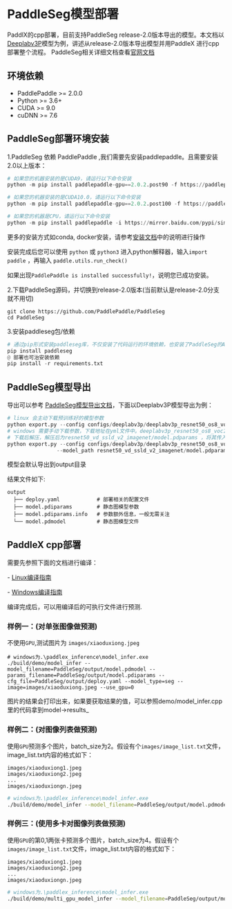 # PaddleSeg模型部署

PaddlX的cpp部署，目前支持PaddleSeg release-2.0版本导出的模型。本文档以[Deeplabv3P](https://github.com/PaddlePaddle/PaddleSeg/blob/release/v2.0/configs/deeplabv3p)模型为例，讲述从release-2.0版本导出模型并用PaddleX 进行cpp部署整个流程。 PaddleSeg相关详细文档查看[官网文档](https://github.com/PaddlePaddle/PaddleSeg/blob/release/v2.0/README_CN.md)

## 环境依赖

- PaddlePaddle >= 2.0.0
- Python >= 3.6+
- CUDA >= 9.0
- cuDNN >= 7.6

## PaddleSeg部署环境安装

1.PaddleSeg 依赖 PaddlePaddle ,我们需要先安装paddlepaddle。且需要安装2.0以上版本：

```python
# 如果您的机器安装的是CUDA9，请运行以下命令安装
python -m pip install paddlepaddle-gpu==2.0.2.post90 -f https://paddlepaddle.org.cn/whl/mkl/stable.html

# 如果您的机器安装的是CUDA10.0，请运行以下命令安装
python -m pip install paddlepaddle-gpu==2.0.2.post100 -f https://paddlepaddle.org.cn/whl/mkl/stable.html

# 如果您的机器是CPU，请运行以下命令安装
python -m pip install paddlepaddle -i https://mirror.baidu.com/pypi/simple
```

更多的安装方式如conda, docker安装，请参考[安装文档](https://www.paddlepaddle.org.cn/install/quick)中的说明进行操作

安装完成后您可以使用 `python` 或 `python3` 进入python解释器，输入`import paddle` ，再输入 `paddle.utils.run_check()`

如果出现`PaddlePaddle is installed successfully!`，说明您已成功安装。

2.下载PaddleSeg源码，并切换到release-2.0版本(当前默认是release-2.0分支就不用切)

```shell
git clone https://github.com/PaddlePaddle/PaddleSeg
cd PaddleSeg
```

3.安装paddleseg包/依赖

```python
# 通过pip形式安装paddleseg库，不仅安装了代码运行的环境依赖，也安装了PaddleSeg的API
pip install paddleseg
@ 部署也可治安装依赖
pip install -r requirements.txt
```

## PaddleSeg模型导出

导出可以参考 [PaddleSeg模型导出文档](https://github.com/PaddlePaddle/PaddleSeg/blob/release/v2.0/docs/model_export.md)，下面以Deeplabv3P模型导出为例：

```python
# linux 会主动下载预训练好的模型参数
python export.py --config configs/deeplabv3p/deeplabv3p_resnet50_os8_voc12aug_512x512_40k.yml
# windows 需要手动下载参数，下载地址在yml文件中。deeplabv3p_resnet50_os8_voc12aug_512x512_40k.yml中的预训练模型地址为：  https://bj.bcebos.com/paddleseg/dygraph/resnet50_vd_ssld_v2.tar.gz
# 下载后解压，解压后为resnet50_vd_ssld_v2_imagenet/model.pdparams ，将其传入model_path参数
python export.py --config configs/deeplabv3p/deeplabv3p_resnet50_os8_voc12aug_512x512_40k.yml \
                --model_path resnet50_vd_ssld_v2_imagenet/model.pdparams
```

模型会默认导出到output目录

结果文件如下:

```
output
  ├── deploy.yaml            # 部署相关的配置文件
  ├── model.pdiparams        # 静态图模型参数
  ├── model.pdiparams.info   # 参数额外信息，一般无需关注
  └── model.pdmodel          # 静态图模型文件
```

## PaddleX cpp部署

需要先参照下面的文档进行编译：

\- [Linux编译指南](../compile/paddle/linux.md)

\- [Windows编译指南](../compile/paddle/windows.md)

编译完成后，可以用编译后的可执行文件进行预测.

### 样例一：(对单张图像做预测)

不使用`GPU`,测试图片为  `images/xiaoduxiong.jpeg`  

```shell
# windows为.\paddlex_inference\model_infer.exe
./build/demo/model_infer --model_filename=PaddleSeg/output/model.pdmodel --params_filename=PaddleSeg/output/model.pdiparams --cfg_file=PaddleSeg/output/deploy.yaml --model_type=seg --image=images/xiaoduxiong.jpeg --use_gpu=0

```

图片的结果会打印出来，如果要获取结果的值，可以参照demo/model_infer.cpp里的代码拿到model->results_


### 样例二：(对图像列表做预测)

使用`GPU`预测多个图片，batch_size为2。假设有个`images/image_list.txt`文件，image_list.txt内容的格式如下：

```
images/xiaoduxiong1.jpeg
images/xiaoduxiong2.jpeg
...
images/xiaoduxiongn.jpeg
```

```sh
# windows为.\paddlex_inference\model_infer.exe
./build/demo/model_infer --model_filename=PaddleSeg/output/model.pdmodel --params_filename=PaddleSeg/output/model.pdiparams --cfg_file=PaddleSeg/output/deploy.yaml --model_type=seg --image=images/xiaoduxiong.jpeg --use_gpu=1 --batch_size=2 --thread_num=2
```

### 样例三：(使用多卡对图像列表做预测)

使用`GPU`的第0,1两张卡预测多个图片，batch_size为4。假设有个`images/image_list.txt`文件，image_list.txt内容的格式如下：

```
images/xiaoduxiong1.jpeg
images/xiaoduxiong2.jpeg
...
images/xiaoduxiongn.jpeg
```

```sh
# windows为.\paddlex_inference\model_infer.exe
./build/demo/multi_gpu_model_infer --model_filename=PaddleSeg/output/model.pdmodel --params_filename=PaddleSeg/output/model.pdiparams --cfg_file=PaddleSeg/output/deploy.yaml --model_type=seg --image=images/xiaoduxiong.jpeg --use_gpu=1 --batch_size=4 --thread_num=2 --gpu_id=0,1
```

